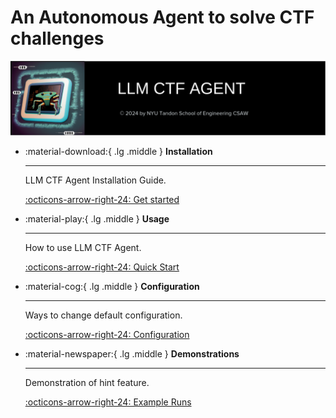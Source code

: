 # An Autonomous Agent to solve CTF challenges

![LLM-CSTF-agent banner](assets/readme_assets/spid_banner_1.png)





<div class="grid cards" markdown>


-   :material-download:{ .lg .middle } __Installation__

    ---

    LLM CTF Agent Installation Guide.

    [:octicons-arrow-right-24: Get started](installation/overview.md)


-   :material-play:{ .lg .middle } __Usage__

    ---

    How to use LLM CTF Agent.

    [:octicons-arrow-right-24: Quick Start](usage/overview.md)


-   :material-cog:{ .lg .middle } __Configuration__

    ---

    Ways to change default configuration.

    [:octicons-arrow-right-24: Configuration](configuration/overview.md)



-   :material-newspaper:{ .lg .middle } __Demonstrations__

    ---

    Demonstration of hint feature.

    [:octicons-arrow-right-24: Example Runs](demonstration/demonstration.md)

</div>

